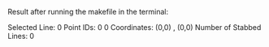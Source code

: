 Result after running the makefile in the terminal:

Selected Line: 0
Point IDs: 0  0
Coordinates: (0,0) , (0,0) 
 Number of Stabbed Lines: 0
